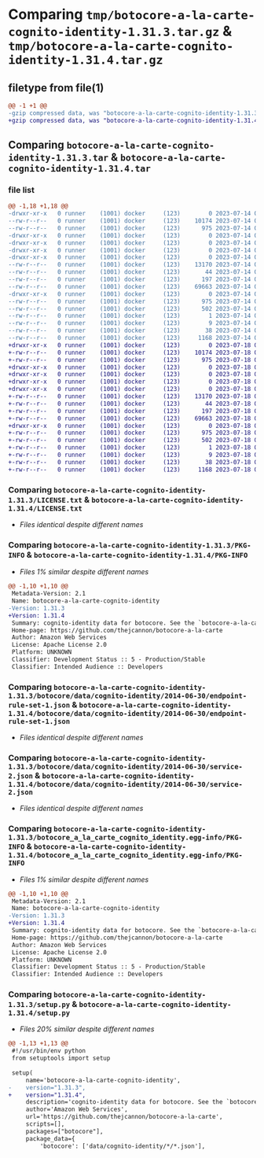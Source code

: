 # Comparing `tmp/botocore-a-la-carte-cognito-identity-1.31.3.tar.gz` & `tmp/botocore-a-la-carte-cognito-identity-1.31.4.tar.gz`

## filetype from file(1)

```diff
@@ -1 +1 @@
-gzip compressed data, was "botocore-a-la-carte-cognito-identity-1.31.3.tar", last modified: Fri Jul 14 01:45:58 2023, max compression
+gzip compressed data, was "botocore-a-la-carte-cognito-identity-1.31.4.tar", last modified: Tue Jul 18 01:55:01 2023, max compression
```

## Comparing `botocore-a-la-carte-cognito-identity-1.31.3.tar` & `botocore-a-la-carte-cognito-identity-1.31.4.tar`

### file list

```diff
@@ -1,18 +1,18 @@
-drwxr-xr-x   0 runner    (1001) docker     (123)        0 2023-07-14 01:45:58.750539 botocore-a-la-carte-cognito-identity-1.31.3/
--rw-r--r--   0 runner    (1001) docker     (123)    10174 2023-07-14 01:45:58.000000 botocore-a-la-carte-cognito-identity-1.31.3/LICENSE.txt
--rw-r--r--   0 runner    (1001) docker     (123)      975 2023-07-14 01:45:58.750539 botocore-a-la-carte-cognito-identity-1.31.3/PKG-INFO
-drwxr-xr-x   0 runner    (1001) docker     (123)        0 2023-07-14 01:45:58.750539 botocore-a-la-carte-cognito-identity-1.31.3/botocore/
-drwxr-xr-x   0 runner    (1001) docker     (123)        0 2023-07-14 01:45:58.750539 botocore-a-la-carte-cognito-identity-1.31.3/botocore/data/
-drwxr-xr-x   0 runner    (1001) docker     (123)        0 2023-07-14 01:45:58.750539 botocore-a-la-carte-cognito-identity-1.31.3/botocore/data/cognito-identity/
-drwxr-xr-x   0 runner    (1001) docker     (123)        0 2023-07-14 01:45:58.750539 botocore-a-la-carte-cognito-identity-1.31.3/botocore/data/cognito-identity/2014-06-30/
--rw-r--r--   0 runner    (1001) docker     (123)    13170 2023-07-14 01:45:45.000000 botocore-a-la-carte-cognito-identity-1.31.3/botocore/data/cognito-identity/2014-06-30/endpoint-rule-set-1.json
--rw-r--r--   0 runner    (1001) docker     (123)       44 2023-07-14 01:45:45.000000 botocore-a-la-carte-cognito-identity-1.31.3/botocore/data/cognito-identity/2014-06-30/examples-1.json
--rw-r--r--   0 runner    (1001) docker     (123)      197 2023-07-14 01:45:45.000000 botocore-a-la-carte-cognito-identity-1.31.3/botocore/data/cognito-identity/2014-06-30/paginators-1.json
--rw-r--r--   0 runner    (1001) docker     (123)    69663 2023-07-14 01:45:45.000000 botocore-a-la-carte-cognito-identity-1.31.3/botocore/data/cognito-identity/2014-06-30/service-2.json
-drwxr-xr-x   0 runner    (1001) docker     (123)        0 2023-07-14 01:45:58.750539 botocore-a-la-carte-cognito-identity-1.31.3/botocore_a_la_carte_cognito_identity.egg-info/
--rw-r--r--   0 runner    (1001) docker     (123)      975 2023-07-14 01:45:58.000000 botocore-a-la-carte-cognito-identity-1.31.3/botocore_a_la_carte_cognito_identity.egg-info/PKG-INFO
--rw-r--r--   0 runner    (1001) docker     (123)      502 2023-07-14 01:45:58.000000 botocore-a-la-carte-cognito-identity-1.31.3/botocore_a_la_carte_cognito_identity.egg-info/SOURCES.txt
--rw-r--r--   0 runner    (1001) docker     (123)        1 2023-07-14 01:45:58.000000 botocore-a-la-carte-cognito-identity-1.31.3/botocore_a_la_carte_cognito_identity.egg-info/dependency_links.txt
--rw-r--r--   0 runner    (1001) docker     (123)        9 2023-07-14 01:45:58.000000 botocore-a-la-carte-cognito-identity-1.31.3/botocore_a_la_carte_cognito_identity.egg-info/top_level.txt
--rw-r--r--   0 runner    (1001) docker     (123)       38 2023-07-14 01:45:58.750539 botocore-a-la-carte-cognito-identity-1.31.3/setup.cfg
--rw-r--r--   0 runner    (1001) docker     (123)     1168 2023-07-14 01:45:58.000000 botocore-a-la-carte-cognito-identity-1.31.3/setup.py
+drwxr-xr-x   0 runner    (1001) docker     (123)        0 2023-07-18 01:55:01.212182 botocore-a-la-carte-cognito-identity-1.31.4/
+-rw-r--r--   0 runner    (1001) docker     (123)    10174 2023-07-18 01:55:01.000000 botocore-a-la-carte-cognito-identity-1.31.4/LICENSE.txt
+-rw-r--r--   0 runner    (1001) docker     (123)      975 2023-07-18 01:55:01.212182 botocore-a-la-carte-cognito-identity-1.31.4/PKG-INFO
+drwxr-xr-x   0 runner    (1001) docker     (123)        0 2023-07-18 01:55:01.212182 botocore-a-la-carte-cognito-identity-1.31.4/botocore/
+drwxr-xr-x   0 runner    (1001) docker     (123)        0 2023-07-18 01:55:01.212182 botocore-a-la-carte-cognito-identity-1.31.4/botocore/data/
+drwxr-xr-x   0 runner    (1001) docker     (123)        0 2023-07-18 01:55:01.212182 botocore-a-la-carte-cognito-identity-1.31.4/botocore/data/cognito-identity/
+drwxr-xr-x   0 runner    (1001) docker     (123)        0 2023-07-18 01:55:01.212182 botocore-a-la-carte-cognito-identity-1.31.4/botocore/data/cognito-identity/2014-06-30/
+-rw-r--r--   0 runner    (1001) docker     (123)    13170 2023-07-18 01:54:50.000000 botocore-a-la-carte-cognito-identity-1.31.4/botocore/data/cognito-identity/2014-06-30/endpoint-rule-set-1.json
+-rw-r--r--   0 runner    (1001) docker     (123)       44 2023-07-18 01:54:50.000000 botocore-a-la-carte-cognito-identity-1.31.4/botocore/data/cognito-identity/2014-06-30/examples-1.json
+-rw-r--r--   0 runner    (1001) docker     (123)      197 2023-07-18 01:54:50.000000 botocore-a-la-carte-cognito-identity-1.31.4/botocore/data/cognito-identity/2014-06-30/paginators-1.json
+-rw-r--r--   0 runner    (1001) docker     (123)    69663 2023-07-18 01:54:50.000000 botocore-a-la-carte-cognito-identity-1.31.4/botocore/data/cognito-identity/2014-06-30/service-2.json
+drwxr-xr-x   0 runner    (1001) docker     (123)        0 2023-07-18 01:55:01.212182 botocore-a-la-carte-cognito-identity-1.31.4/botocore_a_la_carte_cognito_identity.egg-info/
+-rw-r--r--   0 runner    (1001) docker     (123)      975 2023-07-18 01:55:01.000000 botocore-a-la-carte-cognito-identity-1.31.4/botocore_a_la_carte_cognito_identity.egg-info/PKG-INFO
+-rw-r--r--   0 runner    (1001) docker     (123)      502 2023-07-18 01:55:01.000000 botocore-a-la-carte-cognito-identity-1.31.4/botocore_a_la_carte_cognito_identity.egg-info/SOURCES.txt
+-rw-r--r--   0 runner    (1001) docker     (123)        1 2023-07-18 01:55:01.000000 botocore-a-la-carte-cognito-identity-1.31.4/botocore_a_la_carte_cognito_identity.egg-info/dependency_links.txt
+-rw-r--r--   0 runner    (1001) docker     (123)        9 2023-07-18 01:55:01.000000 botocore-a-la-carte-cognito-identity-1.31.4/botocore_a_la_carte_cognito_identity.egg-info/top_level.txt
+-rw-r--r--   0 runner    (1001) docker     (123)       38 2023-07-18 01:55:01.212182 botocore-a-la-carte-cognito-identity-1.31.4/setup.cfg
+-rw-r--r--   0 runner    (1001) docker     (123)     1168 2023-07-18 01:55:01.000000 botocore-a-la-carte-cognito-identity-1.31.4/setup.py
```

### Comparing `botocore-a-la-carte-cognito-identity-1.31.3/LICENSE.txt` & `botocore-a-la-carte-cognito-identity-1.31.4/LICENSE.txt`

 * *Files identical despite different names*

### Comparing `botocore-a-la-carte-cognito-identity-1.31.3/PKG-INFO` & `botocore-a-la-carte-cognito-identity-1.31.4/PKG-INFO`

 * *Files 1% similar despite different names*

```diff
@@ -1,10 +1,10 @@
 Metadata-Version: 2.1
 Name: botocore-a-la-carte-cognito-identity
-Version: 1.31.3
+Version: 1.31.4
 Summary: cognito-identity data for botocore. See the `botocore-a-la-carte` package for more info.
 Home-page: https://github.com/thejcannon/botocore-a-la-carte
 Author: Amazon Web Services
 License: Apache License 2.0
 Platform: UNKNOWN
 Classifier: Development Status :: 5 - Production/Stable
 Classifier: Intended Audience :: Developers
```

### Comparing `botocore-a-la-carte-cognito-identity-1.31.3/botocore/data/cognito-identity/2014-06-30/endpoint-rule-set-1.json` & `botocore-a-la-carte-cognito-identity-1.31.4/botocore/data/cognito-identity/2014-06-30/endpoint-rule-set-1.json`

 * *Files identical despite different names*

### Comparing `botocore-a-la-carte-cognito-identity-1.31.3/botocore/data/cognito-identity/2014-06-30/service-2.json` & `botocore-a-la-carte-cognito-identity-1.31.4/botocore/data/cognito-identity/2014-06-30/service-2.json`

 * *Files identical despite different names*

### Comparing `botocore-a-la-carte-cognito-identity-1.31.3/botocore_a_la_carte_cognito_identity.egg-info/PKG-INFO` & `botocore-a-la-carte-cognito-identity-1.31.4/botocore_a_la_carte_cognito_identity.egg-info/PKG-INFO`

 * *Files 1% similar despite different names*

```diff
@@ -1,10 +1,10 @@
 Metadata-Version: 2.1
 Name: botocore-a-la-carte-cognito-identity
-Version: 1.31.3
+Version: 1.31.4
 Summary: cognito-identity data for botocore. See the `botocore-a-la-carte` package for more info.
 Home-page: https://github.com/thejcannon/botocore-a-la-carte
 Author: Amazon Web Services
 License: Apache License 2.0
 Platform: UNKNOWN
 Classifier: Development Status :: 5 - Production/Stable
 Classifier: Intended Audience :: Developers
```

### Comparing `botocore-a-la-carte-cognito-identity-1.31.3/setup.py` & `botocore-a-la-carte-cognito-identity-1.31.4/setup.py`

 * *Files 20% similar despite different names*

```diff
@@ -1,13 +1,13 @@
 #!/usr/bin/env python
 from setuptools import setup
 
 setup(
     name='botocore-a-la-carte-cognito-identity',
-    version="1.31.3",
+    version="1.31.4",
     description='cognito-identity data for botocore. See the `botocore-a-la-carte` package for more info.',
     author='Amazon Web Services',
     url='https://github.com/thejcannon/botocore-a-la-carte',
     scripts=[],
     packages=["botocore"],
     package_data={
         'botocore': ['data/cognito-identity/*/*.json'],
```

